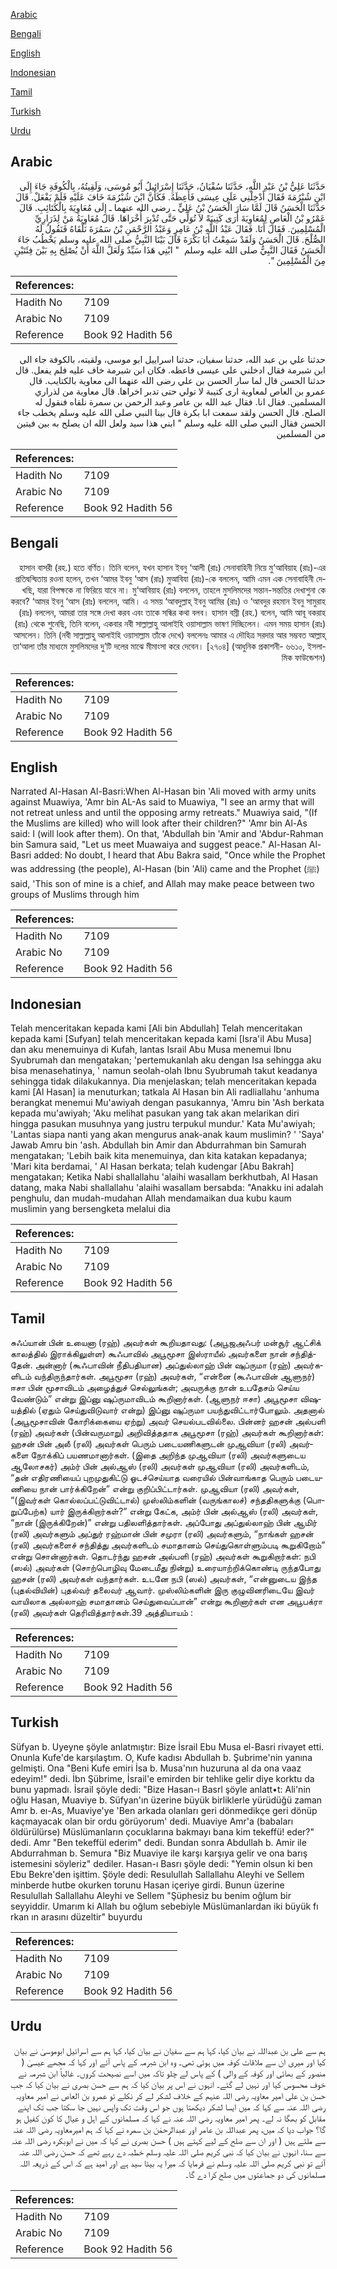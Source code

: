 [Arabic](#arabic)

[Bengali](#bengali)

[English](#english)

[Indonesian](#indonesian)

[Tamil](#tamil)

[Turkish](#turkish)

[Urdu](#urdu)

## Arabic


<div dir="rtl" lang="ar" style={{fontSize:'larger',backgroundColor:'#f8f9fa',padding:20}}>
حَدَّثَنَا عَلِيُّ بْنُ عَبْدِ اللَّهِ، حَدَّثَنَا سُفْيَانُ، حَدَّثَنَا إِسْرَائِيلُ أَبُو مُوسَى، وَلَقِيتُهُ، بِالْكُوفَةِ جَاءَ إِلَى ابْنِ شُبْرُمَةَ فَقَالَ أَدْخِلْنِي عَلَى عِيسَى فَأَعِظَهُ‏.‏ فَكَأَنَّ ابْنَ شُبْرُمَةَ خَافَ عَلَيْهِ فَلَمْ يَفْعَلْ‏.‏ قَالَ حَدَّثَنَا الْحَسَنُ قَالَ لَمَّا سَارَ الْحَسَنُ بْنُ عَلِيٍّ ـ رضى الله عنهما ـ إِلَى مُعَاوِيَةَ بِالْكَتَائِبِ‏.‏ قَالَ عَمْرُو بْنُ الْعَاصِ لِمُعَاوِيَةَ أَرَى كَتِيبَةً لاَ تُوَلِّي حَتَّى تُدْبِرَ أُخْرَاهَا‏.‏ قَالَ مُعَاوِيَةُ مَنْ لِذَرَارِيِّ الْمُسْلِمِينَ‏.‏ فَقَالَ أَنَا‏.‏ فَقَالَ عَبْدُ اللَّهِ بْنُ عَامِرٍ وَعَبْدُ الرَّحْمَنِ بْنُ سَمُرَةَ نَلْقَاهُ فَنَقُولُ لَهُ الصُّلْحَ‏.‏ قَالَ الْحَسَنُ وَلَقَدْ سَمِعْتُ أَبَا بَكْرَةَ قَالَ بَيْنَا النَّبِيُّ صلى الله عليه وسلم يَخْطُبُ جَاءَ الْحَسَنُ فَقَالَ النَّبِيُّ صلى الله عليه وسلم ‏ "‏ ابْنِي هَذَا سَيِّدٌ وَلَعَلَّ اللَّهَ أَنْ يُصْلِحَ بِهِ بَيْنَ فِئَتَيْنِ مِنَ الْمُسْلِمِينَ ‏"‏‏.‏
</div>
<div style={{backgroundColor:'#f8f9fa',padding:20, marginBottom: 10}}><table> <thead> <tr> <th>References:</th> <th></th> </tr> </thead> <tbody><tr><td>Hadith No</td><td>7109</td></tr><tr><td>Arabic No</td><td>7109</td></tr><tr><td>Reference</td><td>Book 92 Hadith 56</td></tr></tbody></table></div>


<div dir="rtl" lang="ar" style={{fontSize:'larger',backgroundColor:'#f8f9fa',padding:20}}>
حدثنا علي بن عبد الله، حدثنا سفيان، حدثنا اسراييل ابو موسى، ولقيته، بالكوفة جاء الى ابن شبرمة فقال ادخلني على عيسى فاعظه. فكان ابن شبرمة خاف عليه فلم يفعل. قال حدثنا الحسن قال لما سار الحسن بن علي رضى الله عنهما الى معاوية بالكتايب. قال عمرو بن العاص لمعاوية ارى كتيبة لا تولي حتى تدبر اخراها. قال معاوية من لذراري المسلمين. فقال انا. فقال عبد الله بن عامر وعبد الرحمن بن سمرة نلقاه فنقول له الصلح. قال الحسن ولقد سمعت ابا بكرة قال بينا النبي صلى الله عليه وسلم يخطب جاء الحسن فقال النبي صلى الله عليه وسلم " ابني هذا سيد ولعل الله ان يصلح به بين فيتين من المسلمين
</div>
<div style={{backgroundColor:'#f8f9fa',padding:20, marginBottom: 10}}><table> <thead> <tr> <th>References:</th> <th></th> </tr> </thead> <tbody><tr><td>Hadith No</td><td>7109</td></tr><tr><td>Arabic No</td><td>7109</td></tr><tr><td>Reference</td><td>Book 92 Hadith 56</td></tr></tbody></table></div>

## Bengali


<div dir="rtl" lang="bn" style={{fontSize:'larger',backgroundColor:'#f8f9fa',padding:20}}>
হাসান বাসরী (রহ.) হতে বর্ণিত। তিনি বলেন, যখন হাসান ইবনু ‘আলী (রাঃ) সেনাবাহিনী নিয়ে মু‘আবিয়াহ (রাঃ)-এর প্রতিদ্বন্দ্বিতায় রওনা হলেন, তখন ‘আমর ইবনু ‘আস (রাঃ) মুআবিযা (রাঃ)-কে বললেন, আমি এমন এক সেনাবাহিনী দেখছি, যারা বিপক্ষকে না ফিরিয়ে যাবে না। মু‘আবিয়াহ (রাঃ) বললেন, তাহলে মুসলিমদের সন্তান-সন্ততির দেখাশুনা কে করবে? ‘আমর ইবনু ‘আস (রাঃ) বললেন, আমি। এ সময় ‘আবদুল্লাহ্ ইবনু আমির (রাঃ) ও ‘আবদুর রহমান ইবনু সামুরাহ (রাঃ) বললেন, আমরা তার সঙ্গে দেখা করব এবং তাকে সন্ধির কথা বলব। হাসান বস্রী (রহ.) বলেন, আমি আবূ বকরাহ (রাঃ) থেকে শুনেছি, তিনি বলেন, একবার নবী সাল্লাল্লাহু আলাইহি ওয়াসাল্লাম ভাষণ দিচ্ছিলেন। এমন সময় হাসান (রাঃ) আসলেন। তিনি (নবী সাল্লাল্লাহু আলাইহি ওয়াসাল্লাম তাঁকে দেখে) বললেনঃ আমার এ দৌহিত্র সরদার আর সম্ভবত আল্লাহ্ তা‘আলা তাঁর মাধ্যমে মুসলিমদের দু’টি দলের মাঝে মীমাংসা করে দেবেন। [২৭০৪] (আধুনিক প্রকাশনী- ৬৬১০, ইসলামিক ফাউন্ডেশন)
</div>
<div style={{backgroundColor:'#f8f9fa',padding:20, marginBottom: 10}}><table> <thead> <tr> <th>References:</th> <th></th> </tr> </thead> <tbody><tr><td>Hadith No</td><td>7109</td></tr><tr><td>Arabic No</td><td>7109</td></tr><tr><td>Reference</td><td>Book 92 Hadith 56</td></tr></tbody></table></div>

## English


<div dir="ltr" lang="en" style={{fontSize:'larger',backgroundColor:'#f8f9fa',padding:20}}>
Narrated Al-Hasan Al-Basri:When Al-Hasan bin 'Ali moved with army units against Muawiya, 'Amr bin AL-As said to Muawiya, "I see an army that will not retreat unless and until the opposing army retreats." Muawiya said, "(If the Muslims are killed) who will look after their children?" 'Amr bin Al-As said: I (will look after them). On that, 'Abdullah bin 'Amir and 'Abdur-Rahman bin Samura said, "Let us meet Muawaiya and suggest peace." Al-Hasan Al-Basri added: No doubt, I heard that Abu Bakra said, "Once while the Prophet was addressing (the people), Al-Hasan (bin 'Ali) came and the Prophet (ﷺ) said, 'This son of mine is a chief, and Allah may make peace between two groups of Muslims through him
</div>
<div style={{backgroundColor:'#f8f9fa',padding:20, marginBottom: 10}}><table> <thead> <tr> <th>References:</th> <th></th> </tr> </thead> <tbody><tr><td>Hadith No</td><td>7109</td></tr><tr><td>Arabic No</td><td>7109</td></tr><tr><td>Reference</td><td>Book 92 Hadith 56</td></tr></tbody></table></div>

## Indonesian


<div dir="ltr" lang="id" style={{fontSize:'larger',backgroundColor:'#f8f9fa',padding:20}}>
Telah menceritakan kepada kami [Ali bin Abdullah] Telah menceritakan kepada kami [Sufyan] telah menceritakan kepada kami [Isra'il Abu Musa] dan aku menemuinya di Kufah, lantas Israil Abu Musa menemui Ibnu Syubrumah dan mengatakan; 'pertemukanlah aku dengan Isa sehingga aku bisa menasehatinya, ' namun seolah-olah Ibnu Syubrumah takut keadanya sehingga tidak dilakukannya. Dia menjelaskan; telah menceritakan kepada kami [Al Hasan] ia menuturkan; tatkala Al Hasan bin Ali radliallahu 'anhuma berangkat menemui Mu'awiyah dengan pasukannya, 'Amru bin 'Ash berkata kepada mu'awiyah; 'Aku melihat pasukan yang tak akan melarikan diri hingga pasukan musuhnya yang justru terpukul mundur.' Kata Mu'awiyah; 'Lantas siapa nanti yang akan mengurus anak-anak kaum muslimin? ' 'Saya' Jawab Amru bin 'ash. Abdullah bin Amir dan Abdurrahman bin Samurah mengatakan; 'Lebih baik kita menemuinya, dan kita katakan kepadanya; 'Mari kita berdamai, ' Al Hasan berkata; telah kudengar [Abu Bakrah] mengatakan; Ketika Nabi shallallahu 'alaihi wasallam berkhutbah, Al Hasan datang, maka Nabi shallallahu 'alaihi wasallam bersabda: "Anakku ini adalah penghulu, dan mudah-mudahan Allah mendamaikan dua kubu kaum muslimin yang bersengketa melalui dia
</div>
<div style={{backgroundColor:'#f8f9fa',padding:20, marginBottom: 10}}><table> <thead> <tr> <th>References:</th> <th></th> </tr> </thead> <tbody><tr><td>Hadith No</td><td>7109</td></tr><tr><td>Arabic No</td><td>7109</td></tr><tr><td>Reference</td><td>Book 92 Hadith 56</td></tr></tbody></table></div>

## Tamil


<div dir="ltr" lang="ta" style={{fontSize:'larger',backgroundColor:'#f8f9fa',padding:20}}>
சுஃப்யான் பின் உயைனா (ரஹ்) அவர்கள் கூறியதாவது: (அபூஜஅஃபர் மன்சூர் ஆட்சிக் காலத்தில் இராக்கிலுள்ள) கூஃபாவில் அபூமூசா இஸ்ராயீல் அவர்களை நான் சந்தித்தேன். அன்னார் (கூஃபாவின் நீதிபதியான) அப்துல்லாஹ் பின் ஷுப்ருமா (ரஹ்) அவர்களிடம் வந்திருந்தார்கள். அபூமூசா (ரஹ்) அவர்கள், “என்னை (கூஃபாவின் ஆளுநர்) ஈசா பின் மூசாவிடம் அழைத்துச் செல்லுங்கள்; அவருக்கு நான் உபதேசம் செய்ய வேண்டும்” என்று இப்னு ஷுப்ருமாவிடம் கூறினார்கள். (ஆளுநர் ஈசா) அபூமூசா விஷயத்தில் (ஏதும் செய்துவிடுவார் என்று) இப்னு ஷுப்ருமா பயந்துவிட்டார்போலும். அதனால் (அபூமூசாவின் கோரிக்கையை ஏற்று) அவர் செயல்படவில்லை. பின்னர் ஹசன் அல்பளி (ரஹ்) அவர்கள் (பின்வருமாறு) அறிவித்ததாக அபூமூசா (ரஹ்) அவர்கள் கூறினார்கள்: ஹசன் பின் அலீ (ரலி) அவர்கள் பெரும் படையணிகளுடன் முஆவியா (ரலி) அவர்களை நோக்கிப் பயணமானார்கள். (இதை அறிந்த முஆவியா (ரலி) அவர்களுடைய ஆலோசகர்) அம்ர் பின் அல்ஆஸ் (ரலி) அவர்கள் முஆவியா (ரலி) அவர்களிடம், “தன் எதிரணியைப் புறமுதுகிட்டு ஓடச்செய்யாத வரையில் பின்வாங்காத பெரும் படையணியை நான் பார்க்கிறேன்” என்று குறிப்பிட்டார்கள். முஆவியா (ரலி) அவர்கள், “(இவர்கள் கொல்லப்பட்டுவிட்டால்) முஸ்லிம்களின் (வருங்காலச்) சந்ததிகளுக்கு (பொறுப்பேற்க) யார் இருக்கிறார்கள்?” என்று கேட்க, அம்ர் பின் அல்ஆஸ் (ரலி) அவர்கள், “நான் (இருக்கிறேன்)” என்று பதிலளித்தார்கள். அப்போது அப்துல்லாஹ் பின் ஆமிர் (ரலி) அவர்களும் அப்துர் ரஹ்மான் பின் சமுரா (ரலி) அவர்களும், “நாங்கள் ஹசன் (ரலி) அவர்களைச் சந்தித்து அவர்களிடம் சமாதானம் செய்துகொள்ளும்படி கூறுகிறோம்” என்று சொன்னார்கள். தொடர்ந்து ஹசன் அல்பளி (ரஹ்) அவர்கள் கூறுகிறார்கள்: நபி (ஸல்) அவர்கள் (சொற்பொழிவு மேடைமீது நின்று) உரையாற்றிக்கொண்டி ருந்தபோது ஹசன் (ரலி) அவர்கள் வந்தார்கள். உடனே நபி (ஸல்) அவர்கள், “என்னுடைய இந்த (புதல்வியின்) புதல்வர் தலைவர் ஆவார். முஸ்லிம்களின் இரு குழுவினரிடையே இவர் வாயிலாக அல்லாஹ் சமாதானம் செய்துவைப்பான்” என்று கூறினார்கள் என அபூபக்ரா (ரலி) அவர்கள் தெரிவித்தார்கள்.39 அத்தியாயம் :
</div>
<div style={{backgroundColor:'#f8f9fa',padding:20, marginBottom: 10}}><table> <thead> <tr> <th>References:</th> <th></th> </tr> </thead> <tbody><tr><td>Hadith No</td><td>7109</td></tr><tr><td>Arabic No</td><td>7109</td></tr><tr><td>Reference</td><td>Book 92 Hadith 56</td></tr></tbody></table></div>

## Turkish


<div dir="ltr" lang="tr" style={{fontSize:'larger',backgroundColor:'#f8f9fa',padding:20}}>
Süfyan b. Uyeyne şöyle anlatmıştır: Bize İsrail Ebu Musa el-Basri rivayet etti. Onunla Kufe'de karşılaştım. O, Kufe kadısı Abdullah b. Şubrime'nin yanına gelmişti. Ona "Beni Kufe emiri İsa b. Musa'nın huzuruna al da ona vaaz edeyim!" dedi. İbn Şübrime, İsrail'e emirden bir tehlike gelir diye korktu da bunu yapmadı. İsrail şöyle dedi: "Bize Hasan-ı Basrl şöyle anlatt•t: Ali'nin oğlu Hasan, Muaviye b. Süfyan'ın üzerine büyük birliklerle yürüdüğü zaman Amr b. eı-As, Muaviye'ye 'Ben arkada olanları geri dönmedikçe geri dönüp kaçmayacak olan bir ordu görüyorum' dedi. Muaviye Amr'a (babaları öldürülürse) Müslümanların çocuklarına bakmayı bana kim tekeffü! eder?" dedi. Amr "Ben tekeffül ederim" dedi. Bundan sonra Abdullah b. Amir ile Abdurrahman b. Semura "Biz Muaviye ile karşı karşıya gelir ve ona barış istemesini söyleriz" dediler. Hasan-ı Basrı şöyle dedi: "Yemin olsun ki ben Ebu Bekre'den işittim. Şöyle dedi: Resulullah Sallallahu Aleyhi ve Sellem minberde hutbe okurken torunu Hasan içeriye girdi. Bunun üzerine Resulullah Sallallahu Aleyhi ve Sellem "Şüphesiz bu benim oğlum bir seyyiddir. Umarım ki Allah bu oğlum sebebiyle Müslümanlardan iki büyük fı rkan ın arasını düzeltir" buyurdu
</div>
<div style={{backgroundColor:'#f8f9fa',padding:20, marginBottom: 10}}><table> <thead> <tr> <th>References:</th> <th></th> </tr> </thead> <tbody><tr><td>Hadith No</td><td>7109</td></tr><tr><td>Arabic No</td><td>7109</td></tr><tr><td>Reference</td><td>Book 92 Hadith 56</td></tr></tbody></table></div>

## Urdu


<div dir="rtl" lang="ur" style={{fontSize:'larger',backgroundColor:'#f8f9fa',padding:20}}>
ہم سے علی بن عبداللہ نے بیان کیا، کہا ہم سے سفیان نے بیان کیا، کہا ہم سے اسرائیل ابوموسیٰ نے بیان کیا اور میری ان سے ملاقات کوفہ میں ہوئی تھی۔ وہ ابن شبرمہ کے پاس آئے اور کہا کہ مجھے عیسیٰ ( منصور کے بھائی اور کوفہ کے والی ) کے پاس لے چلو تاکہ میں اسے نصیحت کروں۔ غالباً ابن شبرمہ نے خوف محسوس کیا اور نہیں لے گئے۔ انہوں نے اس پر بیان کیا کہ ہم سے حسن بصری نے بیان کیا کہ جب حسن بن علی امیر معاویہ رضی اللہ عنہم کے خلاف لشکر لے کر نکلے تو عمرو بن العاص نے امیر معاویہ رضی اللہ عنہ سے کہا کہ میں ایسا لشکر دیکھتا ہوں جو اس وقت تک واپس نہیں جا سکتا جب تک اپنے مقابل کو بھگا نہ لے۔ پھر امیر معاویہ رضی اللہ عنہ نے کہا کہ مسلمانوں کے اہل و عیال کا کون کفیل ہو گا؟ جواب دیا کہ میں، پھر عبداللہ بن عامر اور عبدالرحمٰن بن سمرہ نے کہا کہ ہم امیرمعاویہ رضی اللہ عنہ سے ملتے ہیں ( اور ان سے صلح کے لیے کہتے ہیں ) حسن بصری نے کہا کہ میں نے ابوبکرہ رضی اللہ عنہ سے سنا، انہوں نے بیان کیا کہ نبی کریم صلی اللہ علیہ وسلم خطبہ دے رہے تھے کہ حسن رضی اللہ عنہ آئے تو نبی کریم صلی اللہ علیہ وسلم نے فرمایا کہ میرا یہ بیٹا سید ہے اور امید ہے کہ اس کے ذریعہ اللہ مسلمانوں کی دو جماعتوں میں صلح کرا دے گا۔
</div>
<div style={{backgroundColor:'#f8f9fa',padding:20, marginBottom: 10}}><table> <thead> <tr> <th>References:</th> <th></th> </tr> </thead> <tbody><tr><td>Hadith No</td><td>7109</td></tr><tr><td>Arabic No</td><td>7109</td></tr><tr><td>Reference</td><td>Book 92 Hadith 56</td></tr></tbody></table></div>